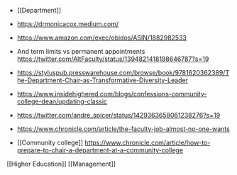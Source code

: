   - [[Department]]

  - https://drmonicacox.medium.com/
  - https://www.amazon.com/exec/obidos/ASIN/1882982533
  - And term limits vs permanent appointments
    https://twitter.com/AltFaculty/status/1394821418198646787?s=19
  - https://styluspub.presswarehouse.com/browse/book/9781620362389/The-Department-Chair-as-Transformative-Diversity-Leader
  - https://www.insidehighered.com/blogs/confessions-community-college-dean/updating-classic

  - https://twitter.com/andre_spicer/status/1429363658061238276?s=19

  - https://www.chronicle.com/article/the-faculty-job-almost-no-one-wants

  - [[Community college]]
    https://www.chronicle.com/article/how-to-prepare-to-chair-a-department-at-a-community-college

[[Higher Education]]
[[Management]]